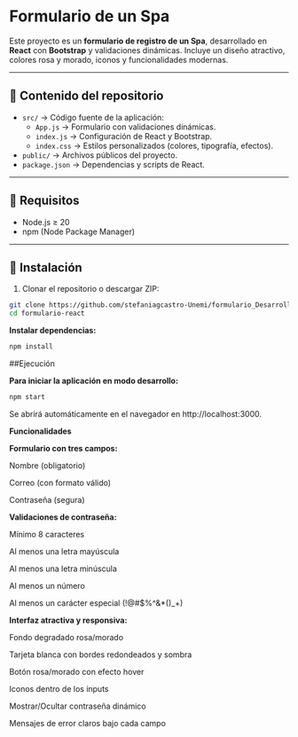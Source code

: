 # Formulario de un Spa

Este proyecto es un **formulario de registro de un Spa**, desarrollado en **React** con **Bootstrap** y validaciones dinámicas. Incluye un diseño atractivo, colores rosa y morado, iconos y funcionalidades modernas.

---

## 📌 Contenido del repositorio

- `src/` → Código fuente de la aplicación:
  - `App.js` → Formulario con validaciones dinámicas.
  - `index.js` → Configuración de React y Bootstrap.
  - `index.css` → Estilos personalizados (colores, tipografía, efectos).
- `public/` → Archivos públicos del proyecto.
- `package.json` → Dependencias y scripts de React.

---

## 📌 Requisitos

- Node.js ≥ 20
- npm (Node Package Manager)

---

## 📌 Instalación

1. Clonar el repositorio o descargar ZIP:

```bash
git clone https://github.com/stefaniagcastro-Unemi/formulario_Desarrollo.git
cd formulario-react
```

**Instalar dependencias:**

```bash
npm install
```

##Ejecución

**Para iniciar la aplicación en modo desarrollo:**

```bash
npm start
```

Se abrirá automáticamente en el navegador en http://localhost:3000.

**Funcionalidades** 

**Formulario con tres campos:**

Nombre (obligatorio)

Correo (con formato válido)

Contraseña (segura)

**Validaciones de contraseña:**

Mínimo 8 caracteres

Al menos una letra mayúscula

Al menos una letra minúscula

Al menos un número

Al menos un carácter especial (!@#$%^&*()_+)


**Interfaz atractiva y responsiva:**

Fondo degradado rosa/morado

Tarjeta blanca con bordes redondeados y sombra

Botón rosa/morado con efecto hover

Iconos dentro de los inputs

Mostrar/Ocultar contraseña dinámico

Mensajes de error claros bajo cada campo


